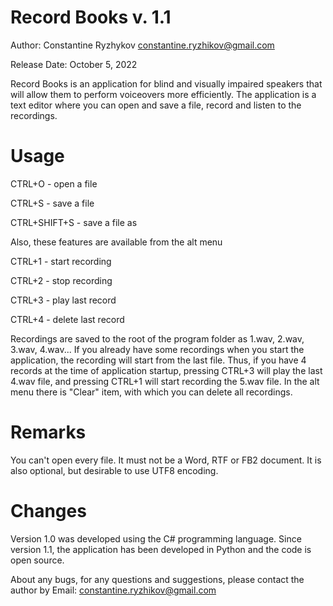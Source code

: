 # Record Books v. 1.1
Author: Constantine Ryzhykov constantine.ryzhikov@gmail.com

Release Date: October 5, 2022


Record Books is an application for blind and visually impaired speakers that will allow them to perform voiceovers more efficiently.
The application is a text editor where you can open and save a file, record and listen to the recordings.


# Usage
CTRL+O - open a file

CTRL+S - save a file

CTRL+SHIFT+S - save a file as

Also, these features are available from the alt menu

CTRL+1 - start recording

CTRL+2 - stop recording

CTRL+3 - play last record

CTRL+4 - delete last record


Recordings are saved to the root of the program folder as 1.wav, 2.wav, 3.wav, 4.wav...
If you already have some recordings when you start the application, the recording will start from the last file. Thus, if you have 4 records at the time of application startup, pressing CTRL+3 will play the last 4.wav file, and pressing CTRL+1 will start recording the 5.wav file.
In the alt menu there is "Clear" item, with which you can delete all recordings.


# Remarks
You can't open every file. It must not be a Word, RTF or FB2 document. It is also optional, but desirable to use UTF8 encoding.


# Changes
Version 1.0 was developed using the C# programming language. Since version 1.1, the application has been developed in Python and the code is open source.


About any bugs, for any questions and suggestions, please contact the author by Email: constantine.ryzhikov@gmail.com
